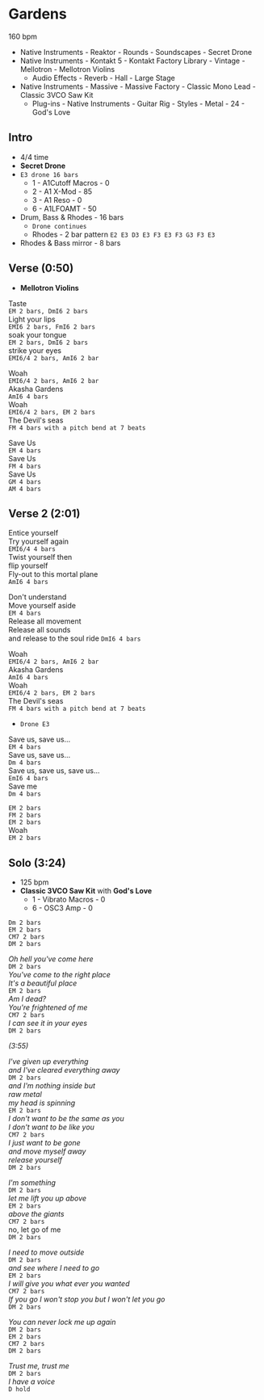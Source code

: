 # Gardens

160 bpm

* Native Instruments - Reaktor - Rounds - Soundscapes - Secret Drone
* Native Instruments - Kontakt 5 - Kontakt Factory Library - Vintage - Mellotron - Mellotron Violins
    * Audio Effects - Reverb - Hall - Large Stage
* Native Instruments - Massive - Massive Factory - Classic Mono Lead - Classic 3VCO Saw Kit
    * Plug-ins - Native Instruments - Guitar Rig - Styles - Metal - 24 - God's Love

## Intro

* 4/4 time
* **Secret Drone**
* `E3 drone 16 bars`
  * 1 - A1Cutoff Macros - 0
  * 2 - A1 X-Mod - 85
  * 3 - A1 Reso - 0
  * 6 - A1LFOAMT - 50
* Drum, Bass & Rhodes - 16 bars
  * `Drone continues`
  * Rhodes - 2 bar pattern `E2 E3 D3 E3 F3 E3 F3 G3 F3 E3`
* Rhodes & Bass mirror - 8 bars

## Verse (0:50)

* **Mellotron Violins**

Taste  
`EM 2 bars, DmI6 2 bars`  
Light your lips  
`EMI6 2 bars, FmI6 2 bars`  
soak your tongue  
`EM 2 bars, DmI6 2 bars`  
strike your eyes  
`EMI6/4 2 bars, AmI6 2 bar`

Woah  
`EMI6/4 2 bars, AmI6 2 bar`  
Akasha Gardens  
`AmI6 4 bars`  
Woah  
`EMI6/4 2 bars, EM 2 bars`  
The Devil's seas  
`FM 4 bars with a pitch bend at 7 beats`

Save Us  
`EM 4 bars`  
Save Us  
`FM 4 bars`  
Save Us  
`GM 4 bars`  
`AM 4 bars`

## Verse 2 (2:01)

Entice yourself  
Try yourself again  
`EMI6/4 4 bars`  
Twist yourself then  
flip yourself  
Fly-out to this mortal plane  
`AmI6 4 bars`

Don't understand  
Move yourself aside  
`EM 4 bars`  
Release all movement  
Release all sounds  
and release to the soul ride
`DmI6 4 bars`

Woah  
`EMI6/4 2 bars, AmI6 2 bar`  
Akasha Gardens  
`AmI6 4 bars`  
Woah  
`EMI6/4 2 bars, EM 2 bars`  
The Devil's seas  
`FM 4 bars with a pitch bend at 7 beats`

* `Drone E3`

Save us, save us...  
`EM 4 bars`  
Save us, save us...  
`Dm 4 bars`  
Save us, save us, save us...  
`EmI6 4 bars`  
Save me  
`Dm 4 bars`

`EM 2 bars`  
`FM 2 bars`  
`EM 2 bars`  
Woah  
`EM 2 bars`

## Solo (3:24)

* 125 bpm
* **Classic 3VCO Saw Kit** with **God's Love**
  * 1 - Vibrato Macros - 0
  * 6 - OSC3 Amp - 0

`Dm 2 bars`  
`EM 2 bars`  
`CM7 2 bars`  
`DM 2 bars`  

_Oh hell you've come here_  
`DM 2 bars`  
_You've come to the right place  
It's a beautiful place_  
`EM 2 bars`  
_Am I dead?  
You're frightened of me_  
`CM7 2 bars`  
_I can see it in your eyes_  
`DM 2 bars`

_(3:55)_

_I've given up everything  
and I've cleared everything away_  
`DM 2 bars`  
_and I'm nothing inside but  
raw metal  
my head is spinning_  
`EM 2 bars`  
_I don't want to be the same as you  
I don't want to be like you_  
`CM7 2 bars`  
_I just want to be gone  
and move myself away  
release yourself_  
`DM 2 bars`

_I'm something_  
`DM 2 bars`  
_let me lift you up above_  
`EM 2 bars`  
_above the giants_  
`CM7 2 bars`  
no, let go of me  
`DM 2 bars`  

_I need to move outside_  
`DM 2 bars`  
_and see where I need to go_  
`EM 2 bars`  
_I will give you what ever you wanted_  
`CM7 2 bars`  
_If you go I won't stop you but I won't let you go_  
`DM 2 bars`  

_You can never lock me up again_  
`DM 2 bars`  
`EM 2 bars`  
`CM7 2 bars`  
`DM 2 bars`  

_Trust me, trust me_  
`DM 2 bars`  
_I have a voice_  
`D hold`
